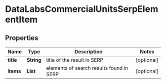 # DataLabsCommercialUnitsSerpElementItem


## Properties

| Name | Type | Description | Notes |
|------------ | ------------- | ------------- | -------------|
**title** | **String** | title of the result in SERP |[optional]|
**items** | **List<CommercialUnitsElement>** | elements of search results found in SERP |[optional]|